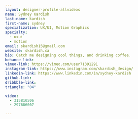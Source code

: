 ```yaml
---
layout: designer-profile-allvideos
name: Sydney Kardish
last-name: kardish
first-name: sydney
specialization: UX/UI, Motion Graphics
specialty:
  - uxui
  - motion
email: skardish15@gmail.com
website: skardish.ca
bio: Catch me designing cool things, and drinking coffee.
behance-link:
vimeo-link: https://vimeo.com/user71391291
instagram-link: https://www.instagram.com/skardish_design/
linkedin-link: https://www.linkedin.com/in/sydney-kardish
github-link:
dribbble-link:
triangle: "04"

video:
  - 315810506
  - 297686007

---
```

